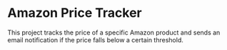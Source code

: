 # Amazon Price Tracker

This project tracks the price of a specific Amazon product and sends an email notification if the price falls below a certain threshold.
